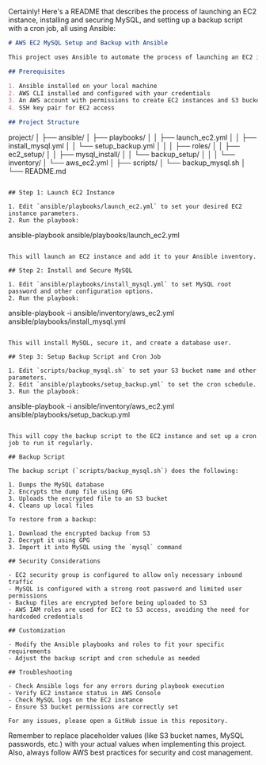 Certainly! Here's a README that describes the process of launching an EC2 instance, installing and securing MySQL, and setting up a backup script with a cron job, all using Ansible:

```markdown
# AWS EC2 MySQL Setup and Backup with Ansible

This project uses Ansible to automate the process of launching an EC2 instance, installing and securing MySQL, and setting up an automated backup to an S3 bucket.

## Prerequisites

1. Ansible installed on your local machine
2. AWS CLI installed and configured with your credentials
3. An AWS account with permissions to create EC2 instances and S3 buckets
4. SSH key pair for EC2 access

## Project Structure

```
project/
│
├── ansible/
│   ├── playbooks/
│   │   ├── launch_ec2.yml
│   │   ├── install_mysql.yml
│   │   └── setup_backup.yml
│   │
│   ├── roles/
│   │   ├── ec2_setup/
│   │   ├── mysql_install/
│   │   └── backup_setup/
│   │
│   └── inventory/
│       └── aws_ec2.yml
│
├── scripts/
│   └── backup_mysql.sh
│
└── README.md
```

## Step 1: Launch EC2 Instance

1. Edit `ansible/playbooks/launch_ec2.yml` to set your desired EC2 instance parameters.
2. Run the playbook:

   ```
   ansible-playbook ansible/playbooks/launch_ec2.yml
   ```

This will launch an EC2 instance and add it to your Ansible inventory.

## Step 2: Install and Secure MySQL

1. Edit `ansible/playbooks/install_mysql.yml` to set MySQL root password and other configuration options.
2. Run the playbook:

   ```
   ansible-playbook -i ansible/inventory/aws_ec2.yml ansible/playbooks/install_mysql.yml
   ```

This will install MySQL, secure it, and create a database user.

## Step 3: Setup Backup Script and Cron Job

1. Edit `scripts/backup_mysql.sh` to set your S3 bucket name and other parameters.
2. Edit `ansible/playbooks/setup_backup.yml` to set the cron schedule.
3. Run the playbook:

   ```
   ansible-playbook -i ansible/inventory/aws_ec2.yml ansible/playbooks/setup_backup.yml
   ```

This will copy the backup script to the EC2 instance and set up a cron job to run it regularly.

## Backup Script

The backup script (`scripts/backup_mysql.sh`) does the following:

1. Dumps the MySQL database
2. Encrypts the dump file using GPG
3. Uploads the encrypted file to an S3 bucket
4. Cleans up local files

To restore from a backup:

1. Download the encrypted backup from S3
2. Decrypt it using GPG
3. Import it into MySQL using the `mysql` command

## Security Considerations

- EC2 security group is configured to allow only necessary inbound traffic
- MySQL is configured with a strong root password and limited user permissions
- Backup files are encrypted before being uploaded to S3
- AWS IAM roles are used for EC2 to S3 access, avoiding the need for hardcoded credentials

## Customization

- Modify the Ansible playbooks and roles to fit your specific requirements
- Adjust the backup script and cron schedule as needed

## Troubleshooting

- Check Ansible logs for any errors during playbook execution
- Verify EC2 instance status in AWS Console
- Check MySQL logs on the EC2 instance
- Ensure S3 bucket permissions are correctly set

For any issues, please open a GitHub issue in this repository.
```

Remember to replace placeholder values (like S3 bucket names, MySQL passwords, etc.) with your actual values when implementing this project. Also, always follow AWS best practices for security and cost management.